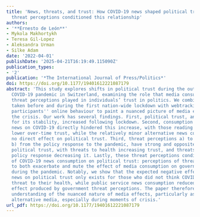 ```yaml
---
title: 'News, threats, and trust: How COVID-19 news shaped political trust, and how
  threat perceptions conditioned this relationship'
authors:
- '**Ernesto de León**'
- Mykola Makhortykh
- Teresa Gil-Lopez
- Aleksandra Urman
- Silke Adam
date: '2022-04-01'
publishDate: '2025-04-21T16:19:49.115090Z'
publication_types:
- '2'
publication: '*The International Journal of Press/Politics*'
doi: https://doi.org/10.1177/19401612221087179
abstract: 'This study explores shifts in political trust during the outbreak of the
  COVID-19 pandemic in Switzerland, examining the role that media consumption and
  threat perceptions played in individuals’ trust in politics. We combine panel surveys
  taken before and during the first nation-wide lockdown with webtracking data of
  participants'' online behaviour to paint a nuanced picture of media effects during
  the crisis. Our work has several findings. First, political trust, an attitude known
  for its stability, increased following lockdown. Second, consumption of mainstream
  news on COVID-19 directly hindered this increase, with those reading more news having
  lower over-time trust, while the relatively minor alternative news consumption had
  no direct effect on political trust. Third, threat perceptions a) to health and
  b) from the policy response to the pandemic, have strong and opposite effects on
  political trust, with threats to health increasing trust, and threats from the government
  policy response decreasing it. Lastly, these threat perceptions condition the effect
  of COVID-19 news consumption on political trust: perceptions of threat had the power
  to both exacerbate and mute the effect of media consumption on government trust
  during the pandemic. Notably, we show that the expected negative effect of alternative
  news on political trust only exists for those who did not think COVID-19 posed a
  threat to their health, while public service news consumption reduced the negative
  effect produced by government threat perceptions. The paper therefore advances our
  understanding of the nuanced nature of media effects, particularly as relates to
  alternative media, especially during moments of crisis.'
url_pdf: https://doi.org/10.1177/19401612221087179
---
```


